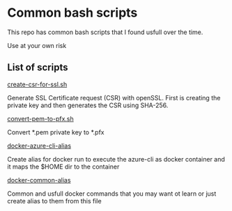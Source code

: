 # Common bash scripts

This repo has common bash scripts that I found usfull over the time. 

Use at your own risk

## List of scripts 

[create-csr-for-ssl.sh](https://github.com/techgeek03/common-scripts/blob/master/ssl/create-csr-for-ssl.sh)  

Generate SSL Certificate request (CSR) with openSSL. First is creating the private key and then generates the CSR using SHA-256.  

[convert-pem-to-pfx.sh](https://github.com/techgeek03/common-scripts/blob/master/ssl/convert-pem-to-pfx.sh)

Convert *.pem private key to *.pfx 

[docker-azure-cli-alias](https://github.com/techgeek03/common-scripts/blob/master/docker/docker-azure-cli-alias.sh) 

Create alias for docker run to execute the azure-cli as docker container and it maps the $HOME dir to the container

[docker-common-alias](https://github.com/techgeek03/common-scripts/blob/master/docker/docker-common-alias.sh) 

Common and usfull docker commands that you may want ot learn or just create alias to them from this file